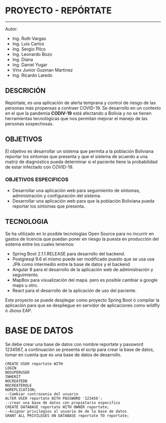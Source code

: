 # PROYECTO - REPÓRTATE
----
Autor: 
*   Ing. Ruth Vargas 
*   Ing. Luis Carlos
*   Ing. Sergio Pilco 
*   Ing. Leonardo Bozo
*   Ing. Diana
*   Ing. Daniel Yugar
*   Vinx Junior Guzman Martinez
*   Ing. Ricardo Laredo 

##   DESCRICIÓN
Repórtate, es una aplicación de alerta temprana y control de riesgo de las personas más propensas a contraer COVID-19.
Se desarrollo en un contexto en el que la pandemia **CODIV-19** está afectando a Bolivia y no se tienen herramientas 
tecnológicas que nos permitan mejorar el manejo de las personas sospechosas.
##   OBJETIVOS
El objetivo es desarrollar un sistema que permita a la población Boliviana reportar los síntomas que presenta y que el 
sistema de acuerdo a una matriz de diagnóstico pueda determinar si el paciente tiene la probabilidad de estar infectado con
COVID-19.
###  OBJETIVOS ESPECIFICOS
*   Desarrollar una aplicación web para seguimieinto de síntomas, administración y configuración del sistema.
*   Desarrollar una aplicación web para que la población Boliviana pueda reportar los síntomas que presenta.

##   TECNOLOGIA
Se ha utilizado en lo posible tecnologías Open Source para no incurrir en gastos de licencia que puedan poner en riesgo 
la puesta en producción del sistema entre los cuales tenemos:
* Spring Boot 2.1.1.RELEASE para desarrollo del backend.
* Postgresql 9.6 el mismo puede ser modificado puesto que se usa usa JPA como intermedio entre la base de datos y el backend
* Angular 8  para el desarrollo de la aplicación web de administración y seguimiento.
* MapBox para visualización del mapa. pero es posible cambiar a google maps u otro.
* React para el desarrollo de la aplicación de uso del paciente.

Este proyecto se puede desplegar como proyecto Spring Boot ó compilar la aplicación para que se despliegue en servidor
de aplicaciones como wildfly ó Jboss EAP.

# BASE DE DATOS

Se debe crear una base de datos con nombre reportate y password 1234567, a continuación se presenta el scrip para crear 
la base de datos, tomar en cuenta que es una base de datos de desarrollo.

    CREATE USER reportate WITH
    LOGIN
    NOSUPERUSER
    INHERIT
    NOCREATEDB
    NOCREATEROLE
    NOREPLICATION;
    --Cambiar contrasenia del usuario
    ALTER USER reportate WITH PASSWORD '123456';
    --crear una base de datos con propietario especifico
    CREATE DATABASE reportate WITH OWNER reportate;
    --Asignar privilegios al usuario de de la base de datos
    GRANT ALL PRIVILEGES ON DATABASE reportate TO reportate;
